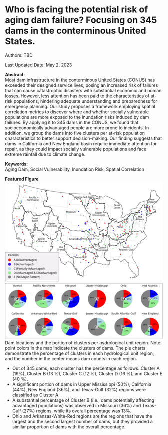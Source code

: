 # Who is facing the potential risk of aging dam failure? Focusing on 345 dams in the conterminous United States.

Authors: TBD

Last Updated Date: May 2, 2023

**Abstract**: <br>
Most dam infrastructure in the conterminous United States (CONUS) has exceeded their designed service lives, posing an increased risk of failures that can cause catastrophic disasters with substantial economic and human losses. However, less attention has been paid to the characteristics of at-risk populations, hindering adequate understanding and preparedness for emergency planning. Our study proposes a framework employing spatial correlation metrics to discover where and whether socially vulnerable populations are more exposed to the inundation risks induced by dam failures. By applying it to 345 dams in the CONUS, we found that socioeconomically advantaged people are more prone to incidents. In addition, we group the dams into five clusters per at-risk population characteristics to better support decision-making. Our finding suggests that dams in California and New England basin require immediate attention for repair, as they could impact socially vulnerable populations and face extreme rainfall due to climate change. 

**Keywords:** <br>
Aging Dam, Social Vulnerability, Inundation Risk, Spatial Correlation 

**Featured Figure** <br>
![](./images/cluster_geog.jpg)
Dam locations and the portion of clusters per hydrological unit region. 
Note: point colors in the map indicate the clusters of dams. The pie charts demonstrate the percentage of clusters in each hydrological unit region, and the number in the center means dam counts in each region. 

- Out of 345 dams, each cluster has the percentage as follows: Cluster A (19%), Cluster B (13 %), Cluster C (12 %), Cluster D (16 %), and Cluster E (40 %). 
- A significant portion of dams in Upper Mississippi (50%), California (44%), New England (36%), and Texas-Gulf (32%) regions were classified as Cluster A. 
- A substantial percentage of Cluster B (i.e., dams potentially affecting advantaged populations) was observed in Missouri (36%) and Texas-Gulf (27%) regions, while its overall percentage was 13%. 
- Ohio and Arkansas-White-Red regions are the regions that have the largest and the second largest number of dams, but they provided a similar proportion of dams with the overall percentage. 